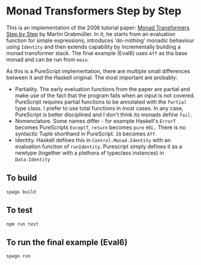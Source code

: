 Monad Transformers Step by Step
===============================

This is an implementation of the 2006 tutorial paper: [Monad Transformers Step by Step](https://page.mi.fu-berlin.de/scravy/realworldhaskell/materialien/monad-transformers-step-by-step.pdf) by Martin Grabmüller.  In it, he starts from an evaluation function for simple expressions, introduces 'do-nothing' monadic behaviour using ```Identity``` and then extends capability by incrementally building a monad transformer stack.  The final example (Eval6) uses ```Aff``` as tha base monad and can be run from ```main```.

As this is a PureScript implementation, there are multiple small differences between it and the Haskell original.  The most important are probably:

  * Partiality.  The early eveluation functions from the paper are partial and make use of the fact that the program fails when an input is not covered.  PureScript requires partial functions to be annotated with the ```Partial``` type class. I prefer to use total functions in most cases. In any case, PureScript is better disciplined and I don't think its monads define ```fail```.
  * Nomenclature. Some names differ - for example Haskell's ```ErrorT``` becomes PureScripts ```ExceptT```, ```return``` becomes ```pure``` etc..  There is no syntactic Tuple shorthand in PureScript.  ```IO``` becomes ```Aff```.
  * Identity.  Haskell defines this in ```Control.Monad.Identity``` with an evaluation function of ```runIdentity```.  Purescript simply defines it as a newtype (together with a plethora of typeclass instances) in ```Data.Identity```

To build
--------

    spago build

To test
-------

    npm run test

To run the final example (Eval6)
--------------------------------

    spago run